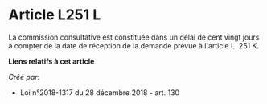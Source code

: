 # Article L251 L

La commission consultative est constituée dans un délai de cent vingt jours à compter de la date de réception de la demande
prévue à l'article L. 251 K.

**Liens relatifs à cet article**

_Créé par_:

  - Loi n°2018-1317 du 28 décembre 2018 - art. 130
